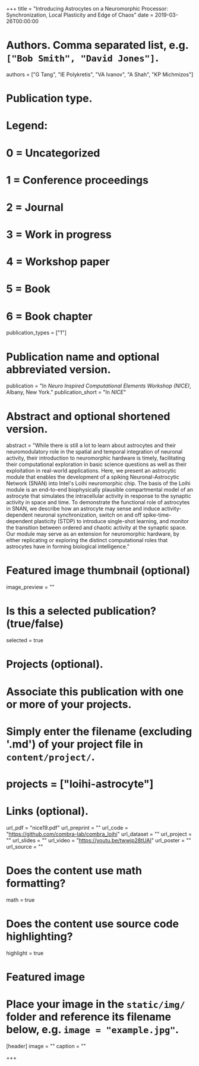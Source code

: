+++
title = "Introducing Astrocytes on a Neuromorphic Processor: Synchronization, Local Plasticity and Edge of Chaos"
date = 2019-03-26T00:00:00

# Authors. Comma separated list, e.g. `["Bob Smith", "David Jones"]`.
authors = ["G Tang", "IE Polykretis", "VA Ivanov", "A Shah", "KP Michmizos"]

# Publication type.
# Legend:
# 0 = Uncategorized
# 1 = Conference proceedings
# 2 = Journal
# 3 = Work in progress
# 4 = Workshop paper
# 5 = Book
# 6 = Book chapter
publication_types = ["1"]

# Publication name and optional abbreviated version.
publication = "In *Neuro Inspired Computational Elements Workshop (NICE)*, Albany, New York."
publication_short = "In *NICE*"

# Abstract and optional shortened version.
abstract = "While there is still a lot to learn about astrocytes and their neuromodulatory role in the spatial and temporal integration of neuronal activity, their introduction to neuromorphic hardware is timely, facilitating their computational exploration in basic science questions as well as their exploitation in real-world applications. Here, we present an astrocytic module that enables the development of a spiking Neuronal-Astrocytic Network (SNAN) into Intel's Loihi neuromorphic chip. The basis of the Loihi module is an end-to-end biophysically plausible compartmental model of an astrocyte that simulates the intracellular activity in response to the synaptic activity in space and time. To demonstrate the functional role of astrocytes in SNAN, we describe how an astrocyte may sense and induce activity-dependent neuronal synchronization, switch on and off spike-time-dependent plasticity (STDP) to introduce single-shot learning, and monitor the transition between ordered and chaotic activity at the synaptic space. Our module may serve as an extension for neuromorphic hardware, by either replicating or exploring the distinct computational roles that astrocytes have in forming biological intelligence."

# Featured image thumbnail (optional)
image_preview = ""

# Is this a selected publication? (true/false)
selected = true

# Projects (optional).
#   Associate this publication with one or more of your projects.
#   Simply enter the filename (excluding '.md') of your project file in `content/project/`.
# projects = ["loihi-astrocyte"]

# Links (optional).
url_pdf = "nice19.pdf"
url_preprint = ""
url_code = "https://github.com/combra-lab/combra_loihi"
url_dataset = ""
url_project = ""
url_slides = ""
url_video = "https://youtu.be/twwjp28tUAI"
url_poster = ""
url_source = ""

# Does the content use math formatting?
math = true

# Does the content use source code highlighting?
highlight = true

# Featured image
# Place your image in the `static/img/` folder and reference its filename below, e.g. `image = "example.jpg"`.
[header]
image = ""
caption = ""

+++

